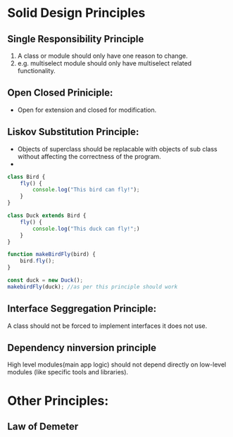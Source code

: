 # Solid Design Principles

## Single Responsibility Principle

1. A class or module should only have one reason to change.
2. e.g. multiselect module should only have multiselect related functionality.

## Open Closed Priniciple:

- Open for extension and closed for modification.

## Liskov Substitution Principle:
- Objects of superclass should be replacable with objects of sub class without affecting the correctness of the program.
- 
```js
class Bird {
    fly() {
        console.log("This bird can fly!");
    }
}

class Duck extends Bird {
    fly() {
        console.log("This duck can fly!";)
    }
}

function makeBirdFly(bird) {
    bird.fly();
}

const duck = new Duck();
makebirdFly(duck); //as per this principle should work
```

## Interface Seggregation Principle:
A class should not be forced to implement interfaces it does not use.

## Dependency ninversion principle
High level modules(main app logic) should not depend directly on low-level modules (like specific tools and libraries).

# Other Principles:

## Law of Demeter
